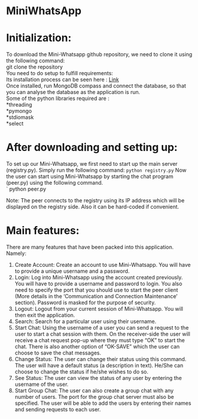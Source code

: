 # MiniWhatsApp
                        
# Initialization:
To download the Mini-Whatsapp github repository, we need to clone it using the following command:</br>
git clone the repository</br>
You need to do setup to fulfill requirements:</br>
Its installation process can be seen here : [Link](https://docs.mongodb.com/manual/tutorial/install-mongodb-enterprise-on-windows/)</br>
Once installed, run MongoDB compass and connect the database, so that you can analyse the database as the application is run.</br>
Some of the python libraries required are :</br>
*threading </br>
*pymongo</br>
*stdiomask </br>
*select</br>
# After downloading and setting up:</br>
To set up our Mini-Whatsapp, we first need to start up the main server (registry.py). Simply run the following command:
` python registry.py `
Now the user can start using Mini-Whatsapp by starting the chat program (peer.py) using the following command.<br/>
` python peer.py

Note: The peer connects to the registry using its IP address which will be displayed on the registry side. Also it can be hard-coded if convenient.
# Main features:
There are many features that have been packed into this application. Namely:
1. Create Account: Create an account to use Mini-Whatsapp. You will have to provide a unique username and a password.
2. Login: Log into Mini-Whatsapp using the account created previously. You will have to provide a username and password to login. You also need to specify the port that you should use to start the peer client (More details in the ‘Communication and Connection Maintenance’ section). Password is masked for the purpose of security.
3. Logout: Logout from your current session of Mini-Whatsapp. You will then exit the application.
4. Search: Search for a particular user using their username.
5. Start Chat: Using the username of a user you can send a request to the user to start a chat session with them. On the receiver-side the user will receive a chat request pop-up where they must type “OK” to start the chat. There is also another option of “OK-SAVE” which the user can choose to save the chat messages.
6. Change Status: The user can change their status using this command. The user will have a default status (a description in text). He/She can choose to change the status if he/she wishes to do so.
7. See Status: The user can view the status of any user by entering the username of the user. 
8. Start Group Chat: The user can also create a group chat with any number of users. The port for the group chat server must also be specified. The user will be able to add the users by entering their names and sending requests to each user.
